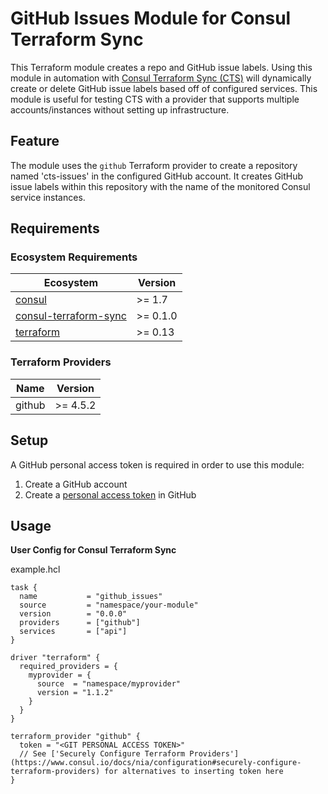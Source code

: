 # GitHub Issues Module for Consul Terraform Sync

This Terraform module creates a repo and GitHub issue labels. Using this module in automation with [Consul Terraform Sync (CTS)](https://www.consul.io/docs/nia) will dynamically create or delete GitHub issue labels based off of configured services. This module is useful for testing CTS with a provider that supports multiple accounts/instances without setting up infrastructure.

## Feature

The module uses the `github` Terraform provider to create a repository named 'cts-issues' in the configured GitHub account. It creates GitHub issue labels within this repository with the name of the monitored Consul service instances.

## Requirements

### Ecosystem Requirements

| Ecosystem | Version |
|-----------|---------|
| [consul](https://www.consul.io/downloads) | >= 1.7 |
| [consul-terraform-sync](https://www.consul.io/docs/nia) | >= 0.1.0 |
| [terraform](https://www.terraform.io) | >= 0.13 |

### Terraform Providers

| Name | Version |
|------|---------|
| github | >= 4.5.2 |

## Setup

A GitHub personal access token is required in order to use this module:
1. Create a GitHub account
1. Create a [personal access token](https://docs.GitHub.com/en/GitHub/authenticating-to-GitHub/creating-a-personal-access-token) in GitHub

## Usage

**User Config for Consul Terraform Sync**

example.hcl
```hcl
task {
  name           = "github_issues"
  source         = "namespace/your-module"
  version        = "0.0.0"
  providers      = ["github"]
  services       = ["api"]
}

driver "terraform" {
  required_providers = {
    myprovider = {
      source  = "namespace/myprovider"
      version = "1.1.2"
    }
  }
}

terraform_provider "github" {
  token = "<GIT PERSONAL ACCESS TOKEN>"
  // See ['Securely Configure Terraform Providers'](https://www.consul.io/docs/nia/configuration#securely-configure-terraform-providers) for alternatives to inserting token here
}
```
